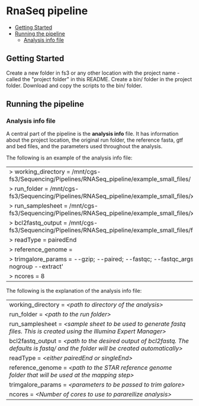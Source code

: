 RnaSeq pipeline
================

-   [Getting Started](#getting-started)
-   [Running the pipeline](#running-the-pipeline)
    -   [Analysis info file](#analysis-info-file)

Getting Started
---------------

Create a new folder in fs3 or any other location with the project name - called the "project folder" in this README.
Create a bin/ folder in the project folder.
Download and copy the scripts to the bin/ folder.

Running the pipeline
--------------------

### Analysis info file

A central part of the pipeline is the **analysis info** file. It has information about the project location, the original run folder, the reference fasta, gtf and bed files, and the parameters used throughout the analysis.

The following is an example of the analysis info file:

|                                                                                                          |
|:---------------------------------------------------------------------------------------------------------|
| &gt; working\_directory = /mnt/cgs-fs3/Sequencing/Pipelines/RNASeq\_pipeline/example\_small\_files/      |
| &gt; run\_folder = /mnt/cgs-fs3/Sequencing/Pipelines/RNASeq\_pipeline/example\_small\_files/xxx          |
| &gt; run\_samplesheet = /mnt/cgs-fs3/Sequencing/Pipelines/RNASeq\_pipeline/example\_small\_files/xxx     |
| &gt; bcl2fastq\_output = /mnt/cgs-fs3/Sequencing/Pipelines/RNASeq\_pipeline/example\_small\_files/fastq/ |
| &gt; readType = pairedEnd                                                                                |
| &gt; reference\_genome =                                                                                 |
| &gt; trimgalore\_params = --gzip; --paired; --fastqc; --fastqc\_args '--nogroup --extract'               |
| &gt; ncores = 8                                                                                          |

The following is the explanation of the analysis info file:

|                                                                                                                                            |
|:-------------------------------------------------------------------------------------------------------------------------------------------|
| working\_directory = *&lt;path to directory of the analysis&gt;*                                                                           |
| run\_folder = *&lt;path to the run folder&gt;*                                                                                             |
| run\_samplesheet = *&lt;sample sheet to be used to generate fastq files. This is created using the Illumina Expert Manager&gt;*            |
| bcl2fastq\_output = *&lt;path to the desired output of bcl2fastq. The defaults is fastq/ and the folder will be created automatically&gt;* |
| readType = *&lt;either pairedEnd or singleEnd&gt;*                                                                                         |
| reference\_genome = *&lt;path to the STAR reference genome folder that will be used at the mapping step&gt;*                               |
| trimgalore\_params = *&lt;parameters to be passed to trim galore&gt;*                                                                      |
| ncores = *&lt;Number of cores to use to pararellize analysis&gt;*                                                                          |
